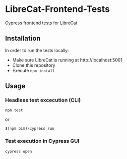 # LibreCat-Frontend-Tests
Cypress frontend tests for LibreCat

## Installation
In order to run the tests locally:

* Make sure LibreCat is running at http://localhost:5001
* Clone this repository
* Execute `npm install`

## Usage

### Headless test excecution (CLI)
```
npm test
```
or
```
$(npm bim)/cypress run
```

### Test execution in Cypress GUI 
```
cypress open
```

